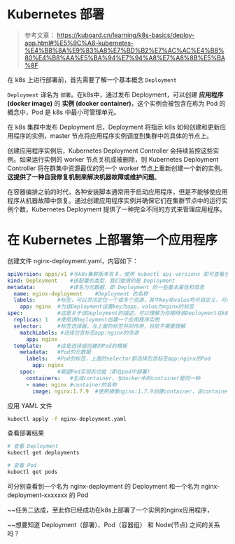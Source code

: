 # Kubernetes 部署
> 参考文章： https://kuboard.cn/learning/k8s-basics/deploy-app.html#%E5%9C%A8-kubernetes-%E4%B8%8A%E9%83%A8%E7%BD%B2%E7%AC%AC%E4%B8%80%E4%B8%AA%E5%BA%94%E7%94%A8%E7%A8%8B%E5%BA%8F

在 k8s 上进行部署前，首先需要了解一个基本概念 `Deployment`

`Deployment` 译名为 `部署`。在k8s中，通过发布 Deployment，可以创建 **应用程序 (docker image)** 的 **实例 (docker container)**，这个实例会被包含在称为 Pod 的概念中，Pod 是 k8s 中最小可管理单元。

在 k8s 集群中发布 Deployment 后，Deployment 将指示 k8s 如何创建和更新应用程序的实例，master 节点将应用程序实例调度到集群中的具体的节点上。

创建应用程序实例后，Kubernetes Deployment Controller 会持续监控这些实例。如果运行实例的 worker 节点关机或被删除，则 Kubernetes Deployment Controller 将在群集中资源最优的另一个 worker 节点上重新创建一个新的实例。**这提供了一种自我修复机制来解决机器故障或维护问题**。

在容器编排之前的时代，各种安装脚本通常用于启动应用程序，但是不能够使应用程序从机器故障中恢复。通过创建应用程序实例并确保它们在集群节点中的运行实例个数，Kubernetes Deployment 提供了一种完全不同的方式来管理应用程序。

# 在 Kubernetes 上部署第一个应用程序

创建文件 nginx-deployment.yaml，内容如下：
```yml
apiVersion: apps/v1	#与k8s集群版本有关，使用 kubectl api-versions 即可查看当前集群支持的版本
kind: Deployment	#该配置的类型，我们使用的是 Deployment
metadata:	        #译名为元数据，即 Deployment 的一些基本属性和信息
  name: nginx-deployment	#Deployment 的名称
  labels:	    #标签，可以灵活定位一个或多个资源，其中key和value均可自定义，可以定义多组，目前不需要理解
    app: nginx	#为该Deployment设置key为app，value为nginx的标签
spec:	        #这是关于该Deployment的描述，可以理解为你期待该Deployment在k8s中如何使用
  replicas: 1	#使用该Deployment创建一个应用程序实例
  selector:	    #标签选择器，与上面的标签共同作用，目前不需要理解
    matchLabels: #选择包含标签app:nginx的资源
      app: nginx
  template:	    #这是选择或创建的Pod的模板
    metadata:	#Pod的元数据
      labels:	#Pod的标签，上面的selector即选择包含标签app:nginx的Pod
        app: nginx
    spec:	    #期望Pod实现的功能（即在pod中部署）
      containers:	#生成container，与docker中的container是同一种
      - name: nginx	#container的名称
        image: nginx:1.7.9	#使用镜像nginx:1.7.9创建container，该container默认80端口可访问
```
应用 YAML 文件
```sh
kubectl apply -f nginx-deployment.yaml
```
查看部署结果
```sh
# 查看 Deployment
kubectl get deployments

# 查看 Pod
kubectl get pods
```
可分别查看到一个名为 nginx-deployment 的 Deployment 和一个名为 nginx-deployment-xxxxxxx 的 Pod

~~任务二达成，至此你已经成功在k8s上部署了一个实例的nginx应用程序，

~~想要知道 Deployment（部署）、Pod（容器组） 和 Node(节点) 之间的关系吗？
